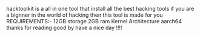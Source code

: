 hacktoolkit is a all in one tool that install all the best
hacking tools if you are a bignner in the world of hacking
then this tool is made for you
REQUIREMENTS:-
               12GB storage
               2GB ram
               Kernel Architecture aarch64
   thanks for reading good by have a nice day !!!!
